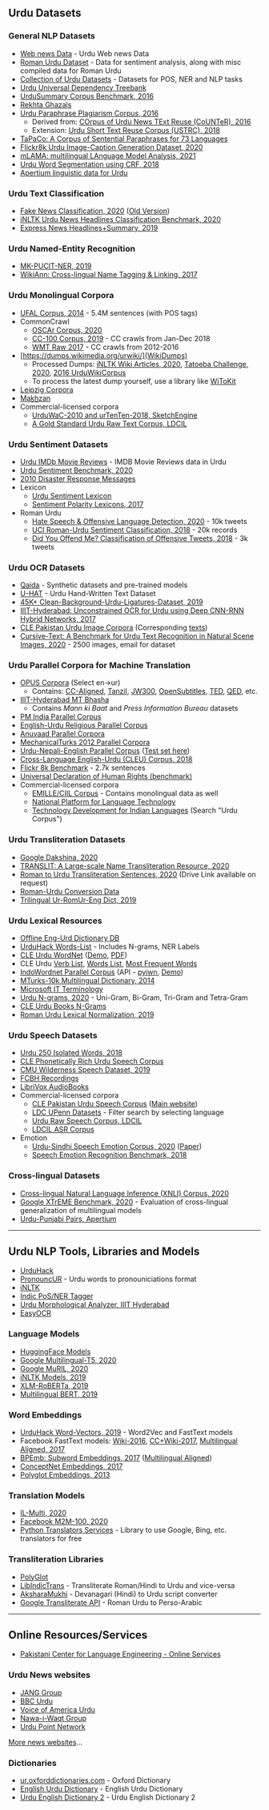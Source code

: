 ## Urdu Datasets

### General NLP Datasets

- [Web news Data](https://github.com/urduhack/) - Urdu Web news Data
- [Roman Urdu Dataset](https://github.com/Smat26/Roman-Urdu-Dataset) - Data for sentiment analysis, along with misc compiled data for Roman Urdu
- [Collection of Urdu Datasets](https://github.com/mirfan899/Urdu) - Datasets for POS, NER and NLP tasks
- [Urdu Universal Dependency Treebank](https://github.com/UniversalDependencies/UD_Urdu-UDTB)
- [UrduSummary Corpus Benchmark, 2016](https://github.com/humsha/USCorpus)
- [Rekhta Ghazals](https://github.com/amir9ume/urdu_ghazals_rekhta)
- [Urdu Paraphrase Plagiarism Corpus, 2016](http://ucrel.lancs.ac.uk/textreuse/uppc.php)
  - Derived from: [COrpus of Urdu News TExt Reuse (CoUNTeR), 2016](http://ucrel.lancs.ac.uk/textreuse/counter.php)
  - Extension: [Urdu Short Text Reuse Corpus (USTRC), 2018](http://ucrel.lancs.ac.uk/textreuse/ustrc.php)
- [TaPaCo: A Corpus of Sentential Paraphrases for 73 Languages](https://zenodo.org/record/3707949)
- [Flickr8k Urdu Image-Caption Generation Dataset, 2020](https://github.com/abdullahzia510/Effecient-Urdu-Caption-Generation-using-Attention-Mechanism)
- [mLAMA: multilingual LAnguage Model Analysis, 2021](https://github.com/norakassner/mlama)
- [Urdu Word Segmentation using CRF, 2018](https://github.com/harisbinzia/Urdu-Word-Segmentation)
- [Apertium linguistic data for Urdu](https://github.com/apertium/apertium-urd)

### Urdu Text Classification

- [Fake News Classification, 2020](https://github.com/MaazAmjad/Datasets-for-Urdu-news) ([Old Version](https://github.com/MaazAmjad/Urdu-News-Augmented-Dataset))
- [iNLTK Urdu News Headlines Classification Benchmark, 2020](https://www.kaggle.com/disisbig/urdu-news-dataset)
- [Express News Headlines+Summary, 2019](https://github.com/mwaseemrandhawa/Urdu-News-Headline-Dataset)

### Urdu Named-Entity Recognition

- [MK-PUCIT-NER, 2019](https://www.kaggle.com/safiakanwal/mkpucit-ner-dataet)
- [WikiAnn: Cross-lingual Name Tagging & Linking, 2017](https://elisa-ie.github.io/wikiann/)

### Urdu Monolingual Corpora

- [UFAL Corpus, 2014](https://lindat.mff.cuni.cz/repository/xmlui/handle/11858/00-097C-0000-0023-65A9-5) - 5.4M sentences (with POS tags)
- CommonCrawl
  - [OSCAr Corpus, 2020](https://oscar-corpus.com/)
  - [CC-100 Corpus, 2019](http://data.statmt.org/cc-100/) - CC crawls from Jan-Dec 2018
  - [WMT Raw 2017](http://data.statmt.org/ngrams/raw/) - CC crawls from 2012-2016
- [https://dumps.wikimedia.org/urwiki/](WikiDumps)
  - Processed Dumps: [iNLTK Wiki Articles, 2020](https://www.kaggle.com/disisbig/urdu-wikipedia-articles), [Tatoeba Challenge, 2020](https://github.com/Helsinki-NLP/Tatoeba-Challenge/blob/master/data/Backtranslations.md), [2016 UrduWikiCorpus](http://urdu-corpus.blogspot.com/p/published-packages.html)
  - To process the latest dump yourself, use a library like [WiToKit](https://github.com/akb89/witokit)
- [Leipzig Corpora](https://wortschatz.uni-leipzig.de/en/download/Urdu)
- [Maḵẖzan](https://github.com/zeerakahmed/makhzan)
- Commercial-licensed corpora
  - [UrduWaC-2010 and urTenTen-2018, SketchEngine](https://www.sketchengine.eu/corpora-and-languages/urdu-text-corpora/)
  - [A Gold Standard Urdu Raw Text Corpus, LDCIL](https://data.ldcil.org/a-gold-standard-urdu-raw-text-corpus)

### Urdu Sentiment Datasets

- [Urdu IMDb Movie Reviews](https://www.kaggle.com/akkefa/imdb-dataset-of-50k-movie-translated-urdu-reviews) - IMDB Movie Reviews data in Urdu
- [Urdu Sentiment Benchmark, 2020](https://github.com/MuhammadYaseenKhan/Urdu-Sentiment-Corpus)
- [2010 Disaster Response Messages](https://huggingface.co/datasets/disaster_response_messages)
- Lexicon
  - [Urdu Sentiment Lexicon](https://chaoticity.com/urdu-sentiment-lexicon/)
  - [Sentiment Polarity Lexicons, 2017](https://www.kaggle.com/rtatman/sentiment-lexicons-for-81-languages)
- Roman Urdu
  - [Hate Speech & Offensive Language Detection, 2020](https://github.com/haroonshakeel/roman_urdu_hate_speech) - 10k tweets
  - [UCI Roman-Urdu Sentiment Classification, 2018](https://archive.ics.uci.edu/ml/datasets/Roman+Urdu+Data+Set) - 20k records
  - [Did You Offend Me? Classification of Offensive Tweets, 2018](https://github.com/pmathur5k10/Hinglish-Offensive-Text-Classification/tree/b8433ff1ebb885bd657f5117eab6bd3798f20408) - 3k tweets

### Urdu OCR Datasets

- [Qaida](https://github.com/AtiqueUrRehman/qaida) - Synthetic datasets and pre-trained models
- [U-HAT](https://www.kaggle.com/hazrat/uhat-urdu-handwritten-text-dataset) - Urdu Hand-Written Text Dataset
- [45K+ Clean-Background-Urdu-Ligatures-Dataset, 2019](https://github.com/UltramindSoft/45K-Clean-Background-Urdu-Ligatures-Dataset)
- [IIIT-Hyderabad: Unconstrained OCR for Urdu using Deep CNN-RNN Hybrid Networks, 2017](https://cvit.iiit.ac.in/research/projects/cvit-projects/iiit-urdu-ocr)
- [CLE Pakistan Urdu Image Corpora](https://www.cle.org.pk/clestore/imagecorpora.htm) (Corresponding [texts](https://www.cle.org.pk/clestore/index.htm))
- [Cursive-Text: A Benchmark for Urdu Text Recognition in Natural Scene Images, 2020](https://www.sciencedirect.com/science/article/pii/S2352340920306430) - 2500 images, email for dataset

### Urdu Parallel Corpora for Machine Translation

- [OPUS Corpora](https://opus.nlpl.eu/) (Select en->ur)
  - Contains: [CC-Aligned](http://www.statmt.org/cc-aligned/), [Tanzil](http://tanzil.net/trans/), [JW300](https://www.aclweb.org/anthology/P19-1310/), [OpenSubtitles](https://www.aclweb.org/anthology/L16-1147/), [TED](https://www.ted.com/participate/translate), [QED](https://www.aclweb.org/anthology/L14-1675/), etc.
- [IIIT-Hyderabad MT Bhasha](http://preon.iiit.ac.in/~jerin/bhasha/)
  - Contains *Mann ki Baat* and *Press Information Bureau* datasets
- [PM India Parallel Corpus](http://data.statmt.org/pmindia/)
- [English-Urdu Religious Parallel Corpus](https://lindat.mff.cuni.cz/repository/xmlui/handle/11234/1-2582)
- [Anuvaad Parallel Corpora](https://github.com/project-anuvaad/anuvaad-parallel-corpus)
- [MechanicalTurks 2012 Parallel Corpora](https://github.com/joshua-decoder/indian-parallel-corpora)
- [Urdu-Nepali-English Parallel Corpus](https://www.cle.org.pk/software/ling_resources/UrduNepaliEnglishParallelCorpus.htm) ([Test set here](https://www.cle.org.pk/software/ling_resources/testingcorpusmt.htm))
- [Cross-Language English-Urdu (CLEU) Corpus, 2018](http://ucrel.lancs.ac.uk/textreuse/cleu.php)
- [Flickr 8k Benchmark](https://forms.illinois.edu/sec/1713398) - 2.7k sentences
- [Universal Declaration of Human Rights (benchmark)](https://unicode.org/udhr/translations.html)
- Commercial-licensed corpora
  - [EMILLE/CIIL Corpus](http://catalog.elra.info/en-us/repository/browse/ELRA-W0037/) - Contains monolingual data as well
  - [National Platform for Language Technology](https://nplt.in/demo/index.php?route=product/category&path=75_59&limit=100)
  - [Technology Development for Indian Languages](https://tdil-dc.in/index.php?option=com_download&task=fsearch&Itemid=547&lang=en) (Search "Urdu Corpus")

### Urdu Transliteration Datasets

- [Google Dakshina, 2020](https://github.com/google-research-datasets/dakshina)
- [TRANSLIT: A Large-scale Name Transliteration Resource, 2020](https://github.com/fbenites/TRANSLIT)
- [Roman to Urdu Transliteration Sentences, 2020](https://sci-hub.se/10.1142/s0218001421520017) (Drive Link available on request)
- [Roman-Urdu Conversion Data](https://github.com/Smat26/Roman-Urdu-Dataset#conversion)
- [Trilingual Ur-RomUr-Eng Dict, 2019](https://github.com/MoizRauf/Urdu--Roman-Urdu--English--Dictionary)

### Urdu Lexical Resources

- [Offline Eng-Urd Dictionary DB](https://github.com/YESALAM/UrduDictionary)
- [UrduHack Words-List](https://github.com/urduhack/urdu-words) - Includes N-grams, NER Labels
- [CLE Urdu WordNet](https://www.cle.org.pk/clestore/urduwordnet.htm) ([Demo](http://wordnet.cle.org.pk/), [PDF](https://www.cle.org.pk/software/ling_resources/UrduWordNetWordlist.htm))
- CLE Urdu [Verb List](https://www.cle.org.pk/software/ling_resources/urduverblist.htm), [Words List](https://www.cle.org.pk/software/ling_resources/wordlist.htm), [Most Frequent Words](https://www.cle.org.pk/software/ling_resources/UrduHighFreqWords.htm)
- [IndoWordnet Parallel Corpus](https://github.com/anoopkunchukuttan/indowordnet_parallel) (API - [pyiwn](https://github.com/riteshpanjwani/pyiwn), [Demo](https://www.cfilt.iitb.ac.in/indowordnet/))
- [MTurks-10k Multilingual Dictionary, 2014](https://github.com/AI4Bharat/indicnlp_catalog/issues/21)
- [Microsoft IT Terminology](https://www.microsoft.com/en-us/language/Terminology)
- [Urdu N-grams, 2020](https://www.kaggle.com/tafseerahmed/urdu-ngrams) - Uni-Gram, Bi-Gram, Tri-Gram and Tetra-Gram
- [CLE Urdu Books N-Grams](https://www.cle.org.pk/clestore/cleurdungrams.htm)
- [Roman Urdu Lexical Normalization, 2019](https://github.com/abdulrafae/normalization)

### Urdu Speech Datasets

- [Urdu 250 Isolated Words, 2018](https://www.kaggle.com/hazrat/urdu-speech-dataset)
- [CLE Phonetically Rich Urdu Speech Corpus](https://www.cle.org.pk/software/ling_resources/phoneticallyrichurduspeechcorpus.htm)
- [CMU Wilderness Speech Dataset, 2019](http://www.festvox.org/cmu_wilderness/)
- [FCBH Recordings](https://www.faithcomesbyhearing.com/audio-bible-resources/recordings-database)
- [LibriVox AudioBooks](https://librivox.org/search?primary_key=63&search_category=language&search_page=1&search_form=get_results)
- Commercial-licensed corpora
  - [CLE Pakistan Urdu Speech Corpus](http://catalog.elra.info/en-us/repository/browse/ELRA-S0403/) ([Main website](https://www.cle.org.pk/clestore/speechcorpus.htm))
  - [LDC UPenn Datasets](https://catalog.ldc.upenn.edu/) - Filter search by selecting language
  - [Urdu Raw Speech Corpus, LDCIL](https://data.ldcil.org/urdu-raw-speech-corpus)
  - [LDCIL ASR Corpus](https://www.ldcil.org/resourcesSpeechCorp.aspx)
- Emotion
  - [Urdu-Sindhi Speech Emotion Corpus, 2020](https://zenodo.org/record/3685274) ([Paper](https://thesai.org/Downloads/Volume11No4/Paper_104-Introducing_the_Urdu_Sindhi_Speech_Emotion_Corpus.pdf))
  - [Speech Emotion Recognition Benchmark, 2018](https://www.kaggle.com/bitlord/urdu-language-speech-dataset)

### Cross-lingual Datasets

- [Cross-lingual Natural Language Inference (XNLI) Corpus, 2020](https://github.com/facebookresearch/XNLI)
- [Google XTrEME Benchmark, 2020](https://github.com/google-research/xtreme) - Evaluation of cross-lingual generalization of multilingual models
- [Urdu-Punjabi Pairs, Apertium](https://github.com/hsumerf/urdu-panjabi-pair)

---

## Urdu NLP Tools, Libraries and Models

- [UrduHack](https://pypi.org/project/urduhack/)
- [PronouncUR](https://github.com/harisbinzia/PronouncUR) - Urdu words to pronouniciations format
- [iNLTK](https://inltk.readthedocs.io/)
- [Indic PoS/NER Tagger](https://github.com/avineshpvs/indic_tagger)
- [Urdu Morphological Analyzer, IIIT Hyderabad](http://ltrc.iiit.ac.in/showfile.php?filename=downloads/UrduResources/UrduMorphAnalyser.php)
- [EasyOCR](https://github.com/JaidedAI/EasyOCR)

### Language Models

- [HuggingFace Models](https://huggingface.co/models?filter=ur&pipeline_tag=fill-mask)
- [Google Multilingual-T5, 2020](https://github.com/google-research/multilingual-t5)
- [Google MuRIL, 2020](https://tfhub.dev/google/MuRIL/)
- [iNLTK Models, 2019](https://github.com/anuragshas/nlp-for-urdu)
- [XLM-RoBERTa, 2019](https://github.com/facebookresearch/XLM)
- [Multilingual BERT, 2019](https://github.com/google-research/bert/blob/master/multilingual.md)

### Word Embeddings

- [UrduHack Word-Vectors, 2019](https://github.com/urduhack/urdu-word-vectors) - Word2Vec and FastText models
- Facebook FastText models: [Wiki-2016](https://fasttext.cc/docs/en/pretrained-vectors.html), [CC+Wiki-2017](https://fasttext.cc/docs/en/crawl-vectors.html), [Multilingual Aligned, 2017](https://github.com/babylonhealth/fastText_multilingual)
- [BPEmb: Subword Embeddings, 2017](https://nlp.h-its.org/bpemb/) ([Multilingual Aligned](https://nlp.h-its.org/bpemb/multi/))
- [ConceptNet Embeddings, 2017](https://github.com/commonsense/conceptnet-numberbatch)
- [Polyglot Embeddings, 2013](https://sites.google.com/site/rmyeid/projects/polyglot)

### Translation Models

- [IL-Multi, 2020](https://github.com/jerinphilip/ilmulti)
- [Facebook M2M-100, 2020](https://github.com/pytorch/fairseq/tree/master/examples/m2m_100)
- [Python Translators Services](https://github.com/UlionTse/translators) - Library to use Google, Bing, etc. translators for free

### Transliteration Libraries

- [PolyGlot](https://polyglot.readthedocs.io/en/latest/Transliteration.html)
- [LibIndicTrans](https://github.com/libindic/indic-trans) - Transliterate Roman/Hindi to Urdu and vice-versa
- [AksharaMukhi](http://aksharamukha.appspot.com/python) - Devanagari (Hindi) to Urdu script converter
- [Google Transliterate API](https://pypi.org/project/google-transliteration-api/) - Roman Urdu to Perso-Arabic

---

## Online Resources/Services

- [Pakistani Center for Language Engineering - Online Services](https://tech.cle.org.pk/)

### Urdu News websites

- [JANG Group](http://www.jang.com.pk/)
- [BBC Urdu](http://www.bbcurdu.com/)
- [Voice of America Urdu](http://www.voanews.com/urdu)
- [Nawa-i-Waqt Group](http://www.nawaiwaqt.com.pk)
- [Urdu Point Network](http://www.urdupoint.com/)

[More news websites](https://github.com/divkakwani/awesome-newspapers/blob/main/newspapers/ur.csv)...

### Dictionaries

- [ur.oxforddictionaries.com](https://ur.oxforddictionaries.com/) - Oxford Dictionary
- [English Urdu Dictionary](http://www.urduword.com) - English Urdu Dictionary
- [Urdu English Dictionary 2](http://www.urduenglishdictionary.org) - Urdu English Dictionary 2
